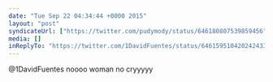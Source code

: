 ```yaml
---
date: "Tue Sep 22 04:34:44 +0000 2015"
layout: "post"
syndicateUrl: ["https://twitter.com/pudymody/status/646180807539859456"]
media: []
inReplyTo: "https://twitter.com/1DavidFuentes/status/646159510420242433"
---
```

@1DavidFuentes noooo woman no cryyyyy
